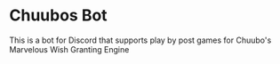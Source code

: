 # Chuubos Bot

This is a bot for Discord that supports play by post games for Chuubo's Marvelous Wish Granting Engine
